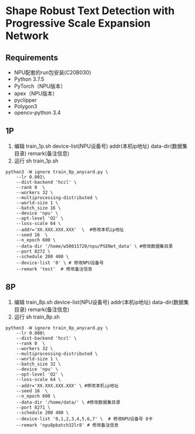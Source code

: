 # Shape Robust Text Detection with Progressive Scale Expansion Network

## Requirements
* NPU配套的run包安装(C20B030)
* Python 3.7.5
* PyTorch（NPU版本）
* apex（NPU版本）
* pyclipper
* Polygon3
* opencv-python 3.4

## 1P
1. 编辑 train_1p.sh device-list(NPU设备号) addr(本机ip地址) data-dir(数据集目录) remark(备注信息)
2. 运行 sh train_1p.sh
```
python3 -W ignore train_8p_anycard.py \
    --lr 0.001\  
    --dist-backend 'hccl' \
    --rank 0  \
    --workers 32 \
    --multiprocessing-distributed \
    --world-size 1 \
    --batch_size 16 \
    --device 'npu' \
    --opt-level 'O2' \
    --loss-scale 64 \
    --addr='XX.XXX.XXX.XXX'  \  #修改本机ip地址
    --seed 16  \
    --n_epoch 600 \
    --data-dir '/home/w50015720/npu/PSENet_data' \ #修改数据集目录
    --port 8272 \
    --schedule 200 400 \
    --device-list '0' \ # 修改NPU设备号
    --remark 'test'  # 修改备注信息
```
## 8P
1. 编辑 train_8p.sh device-list(NPU设备号) addr(本机ip地址) data-dir(数据集目录) remark(备注信息)
2. 运行 sh train_8p.sh

```
python3 -W ignore train_8p_anycard.py \
    --lr 0.008\
    --dist-backend 'hccl' \
    --rank 0  \
    --workers 32 \
    --multiprocessing-distributed \
    --world-size 1 \
    --batch_size 32 \
    --device 'npu' \
    --opt-level 'O2' \
    --loss-scale 64 \
    --addr='XX.XXX.XXX.XXX' \ #修改本机ip地址
    --seed 16  \
    --n_epoch 600 \
    --data-dir '/home/data/' \ #修改数据集目录
    --port 8271 \
    --schedule 200 400 \
    --device-list '0,1,2,3,4,5,6,7' \  # 修改NPU设备号 8卡
    --remark 'npu8pbatch32lr8' # 修改备注信息
```

